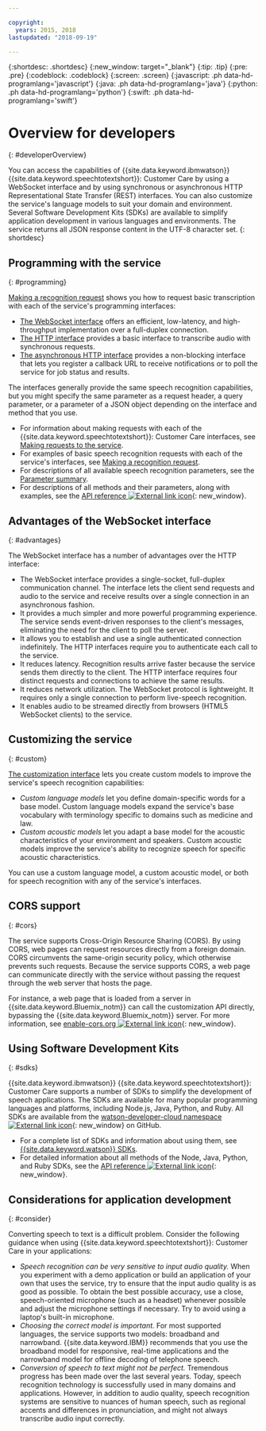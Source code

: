 ```yaml
---

copyright:
  years: 2015, 2018
lastupdated: "2018-09-19"

---
```


{:shortdesc: .shortdesc}
{:new_window: target="_blank"}
{:tip: .tip}
{:pre: .pre}
{:codeblock: .codeblock}
{:screen: .screen}
{:javascript: .ph data-hd-programlang='javascript'}
{:java: .ph data-hd-programlang='java'}
{:python: .ph data-hd-programlang='python'}
{:swift: .ph data-hd-programlang='swift'}

# Overview for developers
{: #developerOverview}

You can access the capabilities of {{site.data.keyword.ibmwatson}} {{site.data.keyword.speechtotextshort}}: Customer Care by using a WebSocket interface and by using synchronous or asynchronous HTTP Representational State Transfer (REST) interfaces. You can also customize the service's language models to suit your domain and environment. Several Software Development Kits (SDKs) are available to simplify application development in various languages and environments. The service returns all JSON response content in the UTF-8 character set.
{: shortdesc}

## Programming with the service
{: #programming}

[Making a recognition request](/docs/services/speech-to-text-icp/basic-request.html) shows you how to request basic transcription with each of the service's programming interfaces:

-   [The WebSocket interface](/docs/services/speech-to-text-icp/websockets.html) offers an efficient, low-latency, and high-throughput implementation over a full-duplex connection.
-   [The HTTP interface](/docs/services/speech-to-text-icp/http.html) provides a basic interface to transcribe audio with synchronous requests.
-   [The asynchronous HTTP interface](/docs/services/speech-to-text-icp/async.html) provides a non-blocking interface that lets you register a callback URL to receive notifications or to poll the service for job status and results.

The interfaces generally provide the same speech recognition capabilities, but you might specify the same parameter as a request header, a query parameter, or a parameter of a JSON object depending on the interface and method that you use.

-   For information about making requests with each of the {{site.data.keyword.speechtotextshort}}: Customer Care interfaces, see [Making requests to the service](/docs/services/speech-to-text-icp/making-requests.html).
-   For examples of basic speech recognition requests with each of the service's interfaces, see [Making a recognition request](/docs/services/speech-to-text-icp/basic-request.html).
-   For descriptions of all available speech recognition parameters, see the [Parameter summary](/docs/services/speech-to-text-icp/summary.html).
-   For descriptions of all methods and their parameters, along with examples, see the [API reference ![External link icon](../../icons/launch-glyph.svg "External link icon")](https://console.bluemix.net/apidocs/speech-to-text-icp){: new_window}.

## Advantages of the WebSocket interface
{: #advantages}

The WebSocket interface has a number of advantages over the HTTP interface:

-   The WebSocket interface provides a single-socket, full-duplex communication channel. The interface lets the client send requests and audio to the service and receive results over a single connection in an asynchronous fashion.
-   It provides a much simpler and more powerful programming experience. The service sends event-driven responses to the client's messages, eliminating the need for the client to poll the server.
-   It allows you to establish and use a single authenticated connection indefinitely. The HTTP interfaces require you to authenticate each call to the service.
-   It reduces latency. Recognition results arrive faster because the service sends them directly to the client. The HTTP interface requires four distinct requests and connections to achieve the same results.
-   It reduces network utilization. The WebSocket protocol is lightweight. It requires only a single connection to perform live-speech recognition.
-   It enables audio to be streamed directly from browsers (HTML5 WebSocket clients) to the service.

## Customizing the service
{: #custom}

[The customization interface](/docs/services/speech-to-text-icp/custom.html) lets you create custom models to improve the service's speech recognition capabilities:

-   *Custom language models* let you define domain-specific words for a base model. Custom language models expand the service's base vocabulary with terminology specific to domains such as medicine and law.
-   *Custom acoustic models* let you adapt a base model for the acoustic characteristics of your environment and speakers. Custom acoustic models improve the service's ability to recognize speech for specific acoustic characteristics.

You can use a custom language model, a custom acoustic model, or both for speech recognition with any of the service's interfaces.

## CORS support
{: #cors}

The service supports Cross-Origin Resource Sharing (CORS). By using CORS, web pages can request resources directly from a foreign domain. CORS circumvents the same-origin security policy, which otherwise prevents such requests. Because the service supports CORS, a web page can communicate directly with the service without passing the request through the web server that hosts the page.

For instance, a web page that is loaded from a server in {{site.data.keyword.Bluemix_notm}} can call the customization API directly, bypassing the {{site.data.keyword.Bluemix_notm}} server. For more information, see [enable-cors.org ![External link icon](../../icons/launch-glyph.svg "External link icon")](https://enable-cors.org/){: new_window}.

## Using Software Development Kits
{: #sdks}

{{site.data.keyword.ibmwatson}} {{site.data.keyword.speechtotextshort}}: Customer Care supports a number of SDKs to simplify the development of speech applications. The SDKs are available for many popular programming languages and platforms, including Node.js, Java, Python, and Ruby. All SDKs are available from the [watson-developer-cloud namespace ![External link icon](../../icons/launch-glyph.svg "External link icon")](https://github.com/watson-developer-cloud){: new_window} on GitHub.

-   For a complete list of SDKs and information about using them, see [{{site.data.keyword.watson}} SDKs](/docs/services/watson/getting-started-sdks.html).
-   For detailed information about all methods of the Node, Java, Python, and Ruby SDKs, see the [API reference ![External link icon](../../icons/launch-glyph.svg "External link icon")](https://console.bluemix.net/apidocs/speech-to-text-icp){: new_window}.

## Considerations for application development
{: #consider}

Converting speech to text is a difficult problem. Consider the following guidance when using {{site.data.keyword.speechtotextshort}}: Customer Care in your applications:

-   *Speech recognition can be very sensitive to input audio quality.* When you experiment with a demo application or build an application of your own that uses the service, try to ensure that the input audio quality is as good as possible. To obtain the best possible accuracy, use a close, speech-oriented microphone (such as a headset) whenever possible and adjust the microphone settings if necessary. Try to avoid using a laptop's built-in microphone.
-   *Choosing the correct model is important.* For most supported languages, the service supports two models: broadband and narrowband. {{site.data.keyword.IBM}} recommends that you use the broadband model for responsive, real-time applications and the narrowband model for offline decoding of telephone speech.
-   *Conversion of speech to text might not be perfect.* Tremendous progress has been made over the last several years. Today, speech recognition technology is successfully used in many domains and applications. However, in addition to audio quality, speech recognition systems are sensitive to nuances of human speech, such as regional accents and differences in pronunciation, and might not always transcribe audio input correctly.
